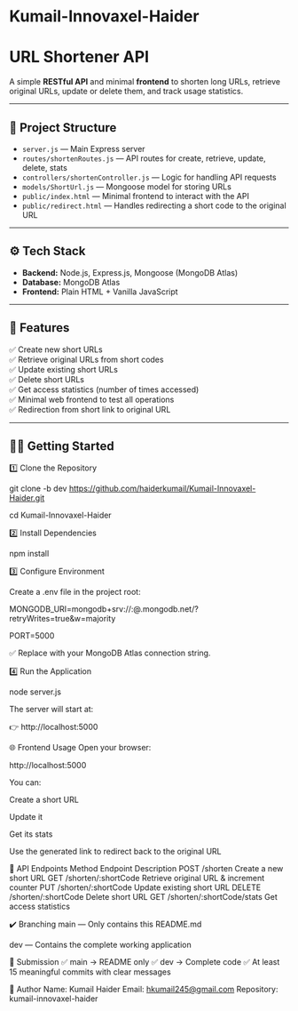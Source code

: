 # Kumail-Innovaxel-Haider
# URL Shortener API

A simple **RESTful API** and minimal **frontend** to shorten long URLs, retrieve original URLs, update or delete them, and track usage statistics.

---

## 📌 **Project Structure**

- `server.js` — Main Express server
- `routes/shortenRoutes.js` — API routes for create, retrieve, update, delete, stats
- `controllers/shortenController.js` — Logic for handling API requests
- `models/ShortUrl.js` — Mongoose model for storing URLs
- `public/index.html` — Minimal frontend to interact with the API
- `public/redirect.html` — Handles redirecting a short code to the original URL

---

## ⚙️ **Tech Stack**

- **Backend:** Node.js, Express.js, Mongoose (MongoDB Atlas)
- **Database:** MongoDB Atlas
- **Frontend:** Plain HTML + Vanilla JavaScript

---

## 🚀 **Features**

✅ Create new short URLs  
✅ Retrieve original URLs from short codes  
✅ Update existing short URLs  
✅ Delete short URLs  
✅ Get access statistics (number of times accessed)  
✅ Minimal web frontend to test all operations  
✅ Redirection from short link to original URL

---

## 🏃‍♂️ **Getting Started**

1️⃣ Clone the Repository

git clone -b dev  https://github.com/haiderkumail/Kumail-Innovaxel-Haider.git

cd Kumail-Innovaxel-Haider

2️⃣ Install Dependencies

npm install

3️⃣ Configure Environment

Create a .env file in the project root:

MONGODB_URI=mongodb+srv://<username>:<password>@<cluster>.mongodb.net/<dbname>?retryWrites=true&w=majority

PORT=5000

✅ Replace with your MongoDB Atlas connection string.

4️⃣ Run the Application

node server.js

The server will start at:

👉 http://localhost:5000

🌐 Frontend Usage
Open your browser:

http://localhost:5000

You can:

Create a short URL

Update it

Get its stats

Use the generated link to redirect back to the original URL

🔗 API Endpoints
Method	Endpoint	Description
POST	/shorten	Create a new short URL
GET	/shorten/:shortCode	Retrieve original URL & increment counter
PUT	/shorten/:shortCode	Update existing short URL
DELETE	/shorten/:shortCode	Delete short URL
GET	/shorten/:shortCode/stats	Get access statistics

✔️ Branching
main — Only contains this README.md

dev — Contains the complete working application

📣 Submission
✅ main → README only
✅ dev → Complete code
✅ At least 15 meaningful commits with clear messages

🙌 Author
Name: Kumail Haider
Email: hkumail245@gmail.com
Repository: kumail-innovaxel-haider
